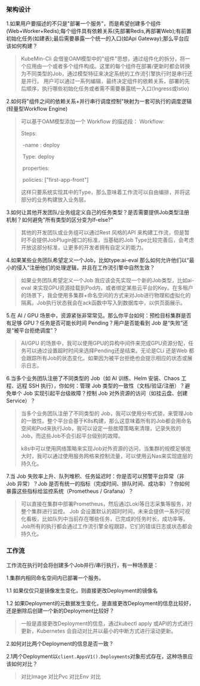 ### 架构设计

1.如果用户要描述的不只是"部署一个服务"，而是希望创建多个组件(Web+Worker+Redis);每个组件具有依赖关系(先部署Redis,再部署Web);有前置初始化任务(如建表);最后需要暴露一个统一的入口(如Api Gateway);那么平台应该如何构建？

> KubeMin-Cli 会借鉴OAM模型中的"组件"思想，通过组件化的拆分，将一个应用由一个或者多个组件构成。这里的每个组件在部署/更新时都会转换为不同类型的Job，通过模型特征来决定系统的工作流引擎执行时是串行还是并行。
> 用户可以通过一系列编辑，最终决定组件的依赖关系，部署的先后顺序，执行哪些初始化任务或者需不需要暴露统一入口(Ingress或Istio)



2.如何将"组件之间的依赖关系+并行串行调度控制"映射为一套可执行的调度逻辑(轻量型Workflow Engine)

> 可以基于OAM模型添加一个 Workflow 的描述段：
> Workflow:
>
>   Steps:
>
> ​    -name : deploy
>
> ​     Type: deploy
>
> ​     properties:
>
> ​       policies: ["first-app-front"]
>
> 这样只要系统实现其中的Type，那么意味着工作流可以自由编排，并将这部分的业务构建放入业务层。



3.如何让其他开发团队/业务组定义自己的任务类型？是否需要提供Job类型注册机制？如何避免"所有类型的区分变为If-else?"

> 其他的开发团队或业务组可以通过Rest 风格的API 来构建工作流，但是暂时不会提供JobPlugin接口的标准，当基础的Job Type比较完善后，会考虑开放这部分标准，让更多的开发者拥有自定义的能力。



4.如果某些业务团队希望定义一个Job，比如type:ai-eval 那么如何允许他们以“最小的侵入”注册他们的处理逻辑，并且在工作流引擎中自然生效？

> 如果业务团队希望定义一个Job 我应该会先实现一个新的Job类型，比如ai-eval 来实现GPU资源挂载到Pod内，或者绑定某些云平台的Key。在多租户的场景下，我会使用多集群+命名空间的方式来对Job进行物理和虚拟化的隔离。Job执行状态我会在ack函数中写入到数据库中，以供页面展示。



5.在 AI / GPU 场景中，资源紧张非常常见。那么你平台如何：预检目标集群是否有足够 GPU？任务是否可能长时间 Pending？用户是否能看到 Job 是“失败”还是“被平台拒绝调度”？

> AI/GPU 的场景中，我可以使用GPU的异构中间件来完成GPU资源分配，任务可以通过设置超时时间来选择Pending还是结束。无论是CLi 还是Web 都会跟踪所有Job的状态变化。如果因为被平台拒绝也会提示相应的状态或展示日志。



6.当多个业务团队注册了不同类型的 Job（如 AI 训练、Helm 安装、Chaos 工程、远程 SSH 执行），你如何：管理 Job 类型的一致性（文档/验证/注册）？避免单个 Job 实现引起平台级故障？控制 Job 对外资源的访问（如挂云盘、创建 Service）？

> 当多个业务团队注册了不同类型的 Job，我可以使用分布式锁，来管理Job的一致性。整个平台会基于K8s构建，那么这意味着所有的Job都会用命名空间和Pod来执行Job，我可以设定一些故障策略来清理，记录失败的Job，而这些Job不会引起平台级别的故障。
>
> k8s中可以使用网络策略来实现Job对外资源的访问，当集群的规模足够庞大时，我可以通过使用服务网格来控制流量，可以使用云Nas来实现底层的持久化。



7.当 Job 失败率上升、队列堆积、任务延迟时：你是否可以预警平台异常（非 Job 异常）？Job 是否有统一的指标（完成时间、排队时间、成功率）？你如何暴露这些指标给监控系统（Prometheus / Grafana）？

> 可以直接在集群中部署Prometheus，然后通过Loki等日志采集等服务，对整个集群进行监控。
> Job 会设置默认的超时时间，未来会提供一系列可视化看板，比如队列中当前存在哪些任务，已完成的任务时长，成功率等。
> Job所有的执行都会通过工作流引擎全程跟踪，它们的错误日志或状态都会持久化。





### 工作流

工作流在执行时会将创建多个Job并行/串行执行，有一种场景是：

1.集群内相同命名空间内已部署一个服务。

1.1 如果仅仅只是镜像发生变化，则直接更改Deployment的镜像名

1.2 如果Deployment的元数据发生变化，是直接更改Deployment的信息比较好，还是删除后创建一个新的Deployment比较好？

> 一般是直接更改Deployment的信息，通过kubectl apply 或API的方式进行更新，Kubernetes 会自动对比并以最小的中断方式进行滚动更新。



2.如何对比两个Deployment的信息是否一致？

2.1两个Deployment以`client.AppsV1().Deployments`对象形式存在，这种场景应该如何对比？

> 对比Image 对比Pvc 对比Env 对比